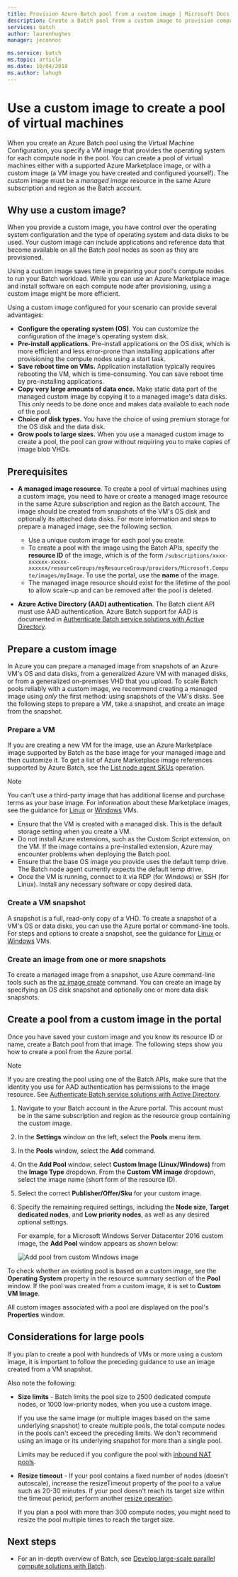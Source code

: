 ```yaml
---
title: Provision Azure Batch pool from a custom image | Microsoft Docs
description: Create a Batch pool from a custom image to provision compute nodes that contain the software and data that you need for your application. Custom images are an efficient way to configure compute nodes to run your Batch workloads.
services: batch
author: laurenhughes
manager: jeconnoc

ms.service: batch
ms.topic: article
ms.date: 10/04/2018
ms.author: lahugh
---
```


# Use a custom image to create a pool of virtual machines 

When you create an Azure Batch pool using the Virtual Machine Configuration, you specify a VM image that provides the operating system for each compute node in the pool. You can create a pool of virtual machines either with a supported Azure Marketplace image, or with a custom image (a VM image you have created and configured yourself). The custom image must be a *managed image* resource in the same Azure subscription and region as the Batch account.

## Why use a custom image?

When you provide a custom image, you have control over the operating system configuration and the type of operating system and data disks to be used. Your custom image can include applications and reference data that become available on all the Batch pool nodes as soon as they are provisioned.

Using a custom image saves time in preparing your pool's compute nodes to run your Batch workload. While you can use an Azure Marketplace image and install software on each compute node after provisioning, using a custom image might be more efficient.

Using a custom image configured for your scenario can provide several advantages:

- **Configure the operating system (OS)**. You can customize the configuration of the image's operating system disk. 
- **Pre-install applications.** Pre-install applications on the OS disk, which is more efficient and less error-prone than installing applications after provisioning the compute nodes using a start task.
- **Save reboot time on VMs.** Application installation typically requires rebooting the VM, which is time-consuming. You can save reboot time by pre-installing applications. 
- **Copy very large amounts of data once.** Make static data part of the managed custom image by copying it to a managed image's data disks. This only needs to be done once and makes data available to each node of the pool.
- **Choice of disk types.** You have the choice of using premium storage for the OS disk and the data disk.
- **Grow pools to large sizes.** When you use a managed custom image to create a pool, the pool can grow without requiring you to make copies of image blob VHDs. 


## Prerequisites

- **A managed image resource**. To create a pool of virtual machines using a custom image, you need to have or create a managed image resource in the same Azure subscription and region as the Batch account. The image should be created from snapshots of the VM's OS disk and optionally its attached data disks. For more information and steps to prepare a managed image, see the following section. 
  - Use a unique custom image for each pool you create.
  - To create a pool with the image using the Batch APIs, specify the **resource ID** of the image, which is of the form `/subscriptions/xxxx-xxxxxx-xxxxx-xxxxxx/resourceGroups/myResourceGroup/providers/Microsoft.Compute/images/myImage`. To use the portal, use the **name** of the image.  
  - The managed image resource should exist for the lifetime of the pool to allow scale-up and can be removed after the pool is deleted.

- **Azure Active Directory (AAD) authentication**. The Batch client API must use AAD authentication. Azure Batch support for AAD is documented in [Authenticate Batch service solutions with Active Directory](batch-aad-auth.md).

## Prepare a custom image

In Azure you can prepare a managed image from snapshots of an Azure VM's OS and data disks, from a generalized Azure VM with managed disks, or from a generalized on-premises VHD that you upload. To scale Batch pools reliably with a custom image, we recommend creating a managed image using *only* the first method: using snapshots of the VM's disks. See the following steps to prepare a VM, take a snapshot, and create an image from the snapshot. 

### Prepare a VM 

If you are creating a new VM for the image, use an Azure Marketplace image supported by Batch as the base image for your managed image and then customize it.  To get a list of Azure Marketplace image references supported by Azure Batch, see the [List node agent SKUs](/rest/api/batchservice/account/listnodeagentskus) operation. 

> [!NOTE]
> You can't use a third-party image that has additional license and purchase terms as your base image. For information about these Marketplace images, see the guidance for [Linux](../virtual-machines/linux/cli-ps-findimage.md#deploy-an-image-with-marketplace-terms
) or [Windows](../virtual-machines/windows/cli-ps-findimage.md#deploy-an-image-with-marketplace-terms
) VMs.


* Ensure that the VM is created with a managed disk. This is the default storage setting when you create a VM.
* Do not install Azure extensions, such as the Custom Script extension, on the VM. If the image contains a pre-installed extension, Azure may encounter problems when deploying the Batch pool.
* Ensure that the base OS image you provide uses the default temp drive. The Batch node agent currently expects the default temp drive.
* Once the VM is running, connect to it via RDP (for Windows) or SSH (for Linux). Install any necessary software or copy desired data.  

### Create a VM snapshot

A snapshot is a full, read-only copy of a VHD. To create a snapshot of a VM's OS or data disks, you can use the Azure portal or command-line tools. For steps and options to create a snapshot, see the guidance for [Linux](../virtual-machines/linux/snapshot-copy-managed-disk.md) or [Windows](../virtual-machines/windows/snapshot-copy-managed-disk.md) VMs.

### Create an image from one or more snapshots

To create a managed image from a snapshot, use Azure command-line tools such as the [az image create](/cli/azure/image#az_image_create) command. You can create an image by specifying an OS disk snapshot and optionally one or more data disk snapshots.

## Create a pool from a custom image in the portal

Once you have saved your custom image and you know its resource ID or name, create a Batch pool from that image. The following steps show you how to create a pool from the Azure portal.

> [!NOTE]
> If you are creating the pool using one of the Batch APIs, make sure that the identity you use for AAD authentication has permissions to the image resource. See [Authenticate Batch service solutions with Active Directory](batch-aad-auth.md).
>

1. Navigate to your Batch account in the Azure portal. This account must be in the same subscription and region as the resource group containing the custom image. 
2. In the **Settings** window on the left, select the **Pools** menu item.
3. In the **Pools** window, select the **Add** command.
4. On the **Add Pool** window, select **Custom Image (Linux/Windows)** from the **Image Type** dropdown. From the **Custom VM image** dropdown, select the image name (short form of the resource ID).
5. Select the correct **Publisher/Offer/Sku** for your custom image.
6. Specify the remaining required settings, including the **Node size**, **Target dedicated nodes**, and **Low priority nodes**, as well as any desired optional settings.

    For example, for a Microsoft Windows Server Datacenter 2016 custom image, the **Add Pool** window appears as shown below:

    ![Add pool from custom Windows image](media/batch-custom-images/add-pool-custom-image.png)
  
To check whether an existing pool is based on a custom image, see the **Operating System** property in the resource summary section of the **Pool** window. If the pool was created from a custom image, it is set to **Custom VM Image**.

All custom images associated with a pool are displayed on the pool's **Properties** window.

## Considerations for large pools

If you plan to create a pool with hundreds of VMs or more using a custom image, it is important to follow the preceding guidance to use an image created from a VM snapshot.

Also note the following:

- **Size limits** - Batch limits the pool size to 2500 dedicated compute nodes, or 1000 low-priority nodes, when you use a custom image.

  If you use the same image (or multiple images based on the same underlying snapshot) to create multiple pools, the total compute nodes in the pools can't exceed the preceding limits. We don't recommend using an image or its underlying snapshot for more than a single pool.

  Limits may be reduced if you configure the pool with [inbound NAT pools](pool-endpoint-configuration.md).

- **Resize timeout** - If your pool contains a fixed number of nodes (doesn't autoscale), increase the resizeTimeout property of the pool to a value such as 20-30 minutes. If your pool doesn't reach its target size within the timeout period, perform another [resize operation](/rest/api/batchservice/pool/resize).

  If you plan a pool with more than 300 compute nodes, you might need to resize the pool multiple times to reach the target size.

## Next steps

- For an in-depth overview of Batch, see [Develop large-scale parallel compute solutions with Batch](batch-api-basics.md).
